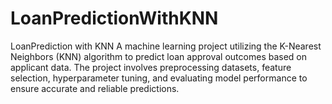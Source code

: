 # LoanPredictionWithKNN
LoanPrediction with KNN A machine learning project utilizing the K-Nearest Neighbors (KNN) algorithm to predict loan approval outcomes based on applicant data. The project involves preprocessing datasets, feature selection, hyperparameter tuning, and evaluating model performance to ensure accurate and reliable predictions.
